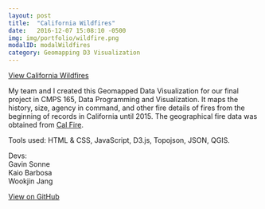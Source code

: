```yaml
---
layout: post
title:  "California Wildfires"
date:   2016-12-07 15:08:10 -0500
img: img/portfolio/wildfire.png
modalID: modalWildfires
category: Geomapping D3 Visualization
---
```

[View California Wildfires](https://neuroslice.github.io/California-Wildfires/)

My team and I created this Geomapped Data Visualization for our final project in CMPS 165, Data Programming and Visualization. It maps the history, size, agency in command, and other fire details of fires from the beginning of records in California until 2015. The geographical fire data was obtained from [Cal Fire](http://www.fire.ca.gov/). 

Tools used: HTML & CSS, JavaScript, D3.js, Topojson, JSON, QGIS.

Devs:  
Gavin Sonne  
Kaio Barbosa  
Wookjin Jang

[View on GitHub](https://github.com/neuroslice/California-Wildfires/)